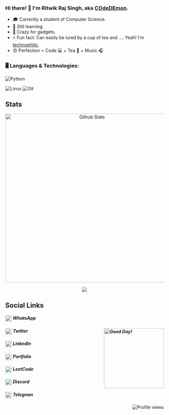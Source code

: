 ### Hi there! :wave: I'm Ritwik Raj Singh, aka [COdeDEmon](https://ritwikrajsingh.github.io/ "ritwikrajsingh.github.io").
- :mortar_board: Currently a student of Computer Science.
- :seedling: Still learning.
- :robot: Crazy for gadgets.
- :zap: Fun fact: Can easily be lured by a cup of tea and .... Yeah! I'm [technophilic](# "According to Wikipedia, Technophilic is a personality, having strong enthusiasm for technology, especially new technologies such as; personal computers, the Internet, mobile phones, etc..").
- :heart_eyes: Perfection = Code :computer: + Tea :tea: + Music :headphones:

### 🖥️ Languages & Technologies:
![Python](https://img.shields.io/badge/-Python-000?&logo=Python)
<!--![JavaScript](https://img.shields.io/badge/-JavaScript-000?&logo=JavaScript)
![Dart](https://img.shields.io/badge/-Dart-000?&logo=Dart)
![MySQL](https://img.shields.io/badge/-MySQL-000?&logo=MySQL)
![PostgreSQL](https://img.shields.io/badge/-PostgreSQL-000?&logo=PostgreSQL)
![HTML5](https://img.shields.io/badge/-HTML5-000?style=flat-square&logo=html5&logoColor=white)
![CSS3](https://img.shields.io/badge/-CSS3-000?style=flat-square&logo=css3) -->

![Linux](https://img.shields.io/badge/-Linux-000?&logo=Linux)
![Git](https://img.shields.io/badge/-Git-black?style=flat-square&logo=git)
<!-- ![Node.js](https://img.shields.io/badge/-Node.js-000?&logo=node.js)
![Sequelize](https://img.shields.io/badge/-Sequelize-000?&logo=Sequelize&logoColor=007396)
![React](https://img.shields.io/badge/-React-000?&logo=React)
![Next.js](https://img.shields.io/badge/-Next.js-000?&logo=Next.js)
![Bootstrap](https://img.shields.io/badge/-Bootstrap-000?style=flat-square&logo=bootstrap)
![Flutter](https://img.shields.io/badge/-Flutter-000?&logo=Flutter) -->

## Stats
<div>
<p align="center">  
<img align="center" title="Demon's Stats" width="536px" alt="Github Stats" src="https://github-readme-stats.vercel.app/api?username=Ritwikrajsingh&show_icons=true&hide_border=true&hide=issues&theme=graywhite" />
</p>
<p align="center">
  <img align="center" src="https://github-readme-streak-stats.herokuapp.com?user=Ritwikrajsingh&date_format=M%20j%5B%2C%20Y%5D&ring=000000&fire=000000&currStreakLabel=000000" />
</p>
</p>
</div>

## Social Links
##### WhatsApp[<img align="left" title="Obscure" alt="919459415700" width="21px" src="https://cdn.jsdelivr.net/npm/simple-icons@v3/icons/whatsapp.svg" />](https://wa.me/919459415700)
##### Twitter[<img align="left" title="RitwikRajSingh2" alt="RitwikRajSingh2" width="21px" src="https://cdn.jsdelivr.net/npm/simple-icons@v3/icons/twitter.svg" />](https://twitter.com/RitwikRajSingh2/) <img align="right" width="190" height="190" alt="Good Day!" src="https://ritwikrajsingh.github.io/assets/images/good_day.png" title="That's me">
##### LinkedIn[<img align="left" title="ritwik-raj-s-189562132" alt="ritwik-raj-s-189562132" width="21px" src="https://cdn.jsdelivr.net/npm/simple-icons@v3/icons/linkedin.svg">](https://www.linkedin.com/in/ritwik-raj-s-189562132)
<!---##### Instagram[<img align="left" title="ritwik_raj_singh_" alt="ritwik_raj_singh_" width="21px" src="https://cdn.jsdelivr.net/npm/simple-icons@v3/icons/instagram.svg">]--><!--(https://www.instagram.com/ritwik_raj_singh_/)-->
<!--##### Gitlab[<img align="left" title="Ritwikrajsingh" alt="Ritwikrajsingh" width="21px" src="https://cdn.jsdelivr.net/npm/simple-icons@v3/icons/gitlab.svg" />]--><!--(https://gitlab.com/Ritwikrajsingh)--->
##### Portfolio[<img align="left" title="COdeDEmon" alt="COdeDEmon" width="21px" src="https://ritwikrajsingh.github.io/assets/favicon/favicon-dark.png" />](https://ritwikrajsingh.github.io/)
##### LeetCode[<img align="left" title="ritwik-raj-s-189562132" alt="ritwik-raj-s-189562132" width="21px" src="https://cdn.jsdelivr.net/npm/simple-icons@v3/icons/leetcode.svg">](https://leetcode.com/Ritwikrajsingh)
##### Discord[<img align="left" title="the_demon" alt="the_demon#3059" width="21px" src="https://cdn.jsdelivr.net/npm/simple-icons@3.13.0/icons/discord.svg" />](https://discordapp.com/users/the_demon#3059)
##### Telegram[<img align="left" title="ritwikrajdhangta@gmail.com" alt="COdeDEmon" width="21px" src="https://cdn.jsdelivr.net/npm/simple-icons@v3/icons/telegram.svg">](https://t.me/ritwik_raj_singh)
<!-- ##### Dev[<img align="left" title="ritwikrajdhangta@gmail.com" alt="ritwikrajsingh" width="21px" src="https://cdn.jsdelivr.net/npm/simple-icons@v3/icons/dev-dot-to.svg">](https://dev.to/ritwikrajsingh) -->
<img align="right" alt="Profile views" src="https://komarev.com/ghpvc/?username=Ritwikrajsingh&style=plastic" title="Views">

<!--
**Ritwikrajsingh/Ritwikrajsingh** is a ✨ _special_ ✨ repository because its `README.md` (this file) appears on your GitHub profile.

Here are some ideas to get you started:

- 🔭 I’m currently working on ...
- 🌱 I’m currently learning ...
- 👯 I’m looking to collaborate on ...
- 🤔 I’m looking for help with ...
- 💬 Ask me about ...
- 📫 How to reach me: ...
- 😄 Pronouns: ...
- ⚡ Fun fact: ...
- --!>
